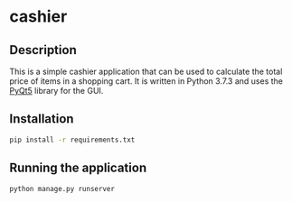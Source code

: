 # cashier

## Description

This is a simple cashier application that can be used to calculate the total price of items in a shopping cart. It is written in Python 3.7.3 and uses the [PyQt5](https://pypi.org/project/PyQt5/) library for the GUI.

## Installation
```bash
pip install -r requirements.txt
```

## Running the application
```bash
python manage.py runserver
```
